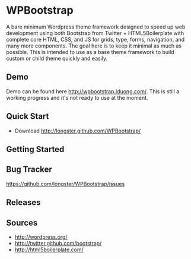 WPBootstrap
===============
A bare minimum Wordpress theme framework designed to speed up web development using both Bootstrap from Twitter + HTML5Boilerplate with complete core HTML, CSS, and JS for grids, type, forms, navigation, and many more components. The goal here is to keep it minimal as much as possible. This is intended to use as a base theme framework to build custom or child theme quickly and easily.

Demo
---------------
Demo can be found here http://wpbootstrap.lduong.com/.  This is still a working progress and it's not ready to use at the moment.

Quick Start
---------------
- Download http://longster.github.com/WPBootstrap/

Getting Started
---------------

Bug Tracker
---------------
https://github.com/longster/WPBootstrap/issues

Releases
---------------

Sources
---------------
* http://wordpress.org/
* http://twitter.github.com/bootstrap/
* http://html5boilerplate.com/